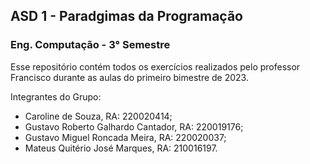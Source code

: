 ## **ASD 1 - Paradgimas da Programação**
### **Eng. Computação - 3° Semestre**
<p></p>
Esse repositório contém todos os exercícios realizados pelo professor Francisco durante as aulas do primeiro bimestre de 2023.

Integrantes do Grupo:
- Caroline de Souza, RA: 220020414;
- Gustavo Roberto Galhardo Cantador, RA: 220019176;
- Gustavo Miguel Roncada Meira, RA: 220020037;
- Mateus Quitério José Marques, RA: 210016197.
